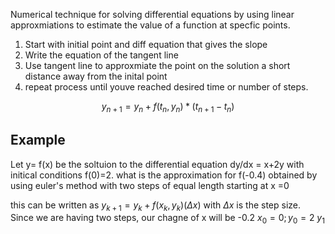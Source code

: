 Numerical technique for solving differential equations by using linear approxmiations to estimate the value of a function at specfic points.

1. Start with initial point and diff equation that gives the slope
2. Write the equation of the tangent line
3. Use tangent line to approxmiate the point on the solution a short distance away from the inital point
4. repeat process until youve reached desired time or number of steps.

$$y_{n+1}=y_{n}+f(t_{n},y_{n})*(t_{n+1}-t_{n})$$

## Example
Let y= f(x) be the soltuion to the differential equation dy/dx = x+2y with initical conditions f(0)=2. what is the approximation for f(-0.4) obtained by using euler's method with two steps of equal length starting at x =0

this can be written as $y_{k+1}=y_{k}+f(x_{k},y_{k})(\Delta x)$ with $\Delta x$ is the step size. Since we are having two steps, our chagne of x will be -0.2
$x_{0}=0;y_{0}=2$
$y_{1}$